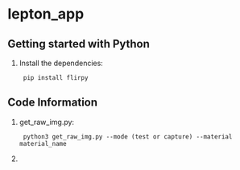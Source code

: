 # lepton_app

## Getting started with Python

1. Install the dependencies:

		pip install flirpy

## Code Information
1. get_raw_img.py:

		python3 get_raw_img.py --mode (test or capture) --material material_name

2. 